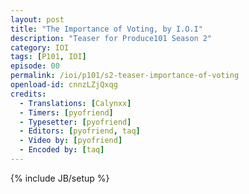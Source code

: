```yaml
---
layout: post
title: "The Importance of Voting, by I.O.I"
description: "Teaser for Produce101 Season 2"
category: IOI
tags: [P101, IOI]
episode: 00
permalink: /ioi/p101/s2-teaser-importance-of-voting
openload-id: cnnzLZjQxqg
credits:
  - Translations: [Calynxx]
  - Timers: [pyofriend]
  - Typesetter: [pyofriend]
  - Editors: [pyofriend, taq]
  - Video by: [pyofriend]
  - Encoded by: [taq]
---
```

{% include JB/setup %}
